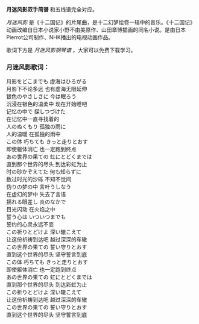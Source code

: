 

**月迷风影双手简谱** 和五线谱完全对应。

_月迷风影_
是《十二国记》的片尾曲，是十二幻梦绘卷一辑中的音乐。《十二国记》动画改编自日本小说家小野不由美原作、山田章博插画的同名小说。是由日本Pierrot公司制作、NHK播出的电视动画作品。

歌词下方是 _月迷风影钢琴谱_ ，大家可以免费下载学习。

### 月迷风影歌词：

月影をどこまでも 虚海はひろがる  
月影下不论多远 也有虚海无限延伸  
银色のやさしさに 今は眠ろう  
沉浸在银色的温柔中 现在开始睡吧  
记忆の中で 探しつづけた  
在记忆中一直寻找着的  
人のぬくもり 孤独の雨に  
人的温暖 在孤独的雨中  
この体 朽ちても きっと走りとおす  
即使躯体消亡 也一定跑到终点  
あの世界の果ての 虹にとどくまでは  
直到那个世界的尽头 到达彩虹为止  
时の砂かぞえてた 何も知らずに  
数过时光的沙砾 不知不觉间  
伪りの梦の中 言叶うしなう  
在虚幻的梦中 失去了言语  
揺れる眼差し 炎のなかで  
目光闪动 在火焰之中  
誓う心は いついつまでも  
誓约的心灵永远不变  
この祈りとどけよ 深い辙こえて  
让这份祈祷到达吧 越过深深的车辙  
この世界の果ての 誓い守りとおす  
直到这个世界的尽头 坚守誓言到底  
この体 朽ちても きっと走りとおす  
即使躯体消亡 也一定跑到终点  
あの世界の果ての 虹にとどくまでは  
直到那个世界的尽头 到达彩虹为止  
この祈りとどけよ 深い辙こえて  
让这份祈祷到达吧 越过深深的车辙  
この世界の果ての 誓い守りとおす  
直到这个世界的尽头 坚守誓言到底

